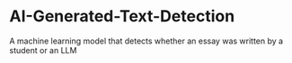 # AI-Generated-Text-Detection
A machine learning model that detects whether an essay was written by a student or an LLM
